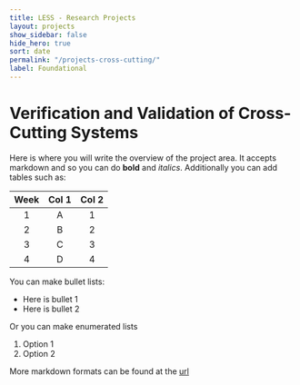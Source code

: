 ```yaml
---
title: LESS - Research Projects
layout: projects
show_sidebar: false
hide_hero: true
sort: date
permalink: "/projects-cross-cutting/"
label: Foundational
---
```


# Verification and Validation of Cross-Cutting Systems

Here is where you will write the overview of the project area. It accepts markdown and so you can do **bold** and *italics*. Additionally you can add tables such as:

| Week | Col 1 | Col 2 |
|:----:|:-----:|:-----:|
| 1    | A     | 1     |
| 2    | B     | 2     |
| 3    | C     | 3     |
| 4    | D     | 4     |


You can make bullet lists:

* Here is bullet 1
* Here is bullet 2

Or you can make enumerated lists

1. Option 1
2. Option 2

More markdown formats can be found at the [url](https://guides.github.com/pdfs/markdown-cheatsheet-online.pdf)